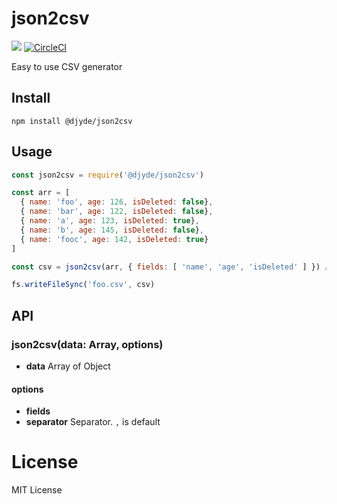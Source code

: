 # json2csv

[![](https://badgen.net/npm/v/@djyde/json2csv)](https://npm.im/@djyde/json2csv)
[![CircleCI](https://circleci.com/gh/djyde/json2csv/tree/master.svg?style=shield)](https://circleci.com/gh/djyde/json2csv/tree/master)

Easy to use CSV generator

## Install

```
npm install @djyde/json2csv
```

## Usage

```js
const json2csv = require('@djyde/json2csv')

const arr = [
  { name: 'foo', age: 126, isDeleted: false},
  { name: 'bar', age: 122, isDeleted: false},
  { name: 'a', age: 123, isDeleted: true},
  { name: 'b', age: 145, isDeleted: false},
  { name: 'fooc', age: 142, isDeleted: true}
]

const csv = json2csv(arr, { fields: [ 'name', 'age', 'isDeleted' ] }) // => output CSV string

fs.writeFileSync('foo.csv', csv)
```

## API

### json2csv(data: Array, options)

- **data** Array of Object

#### options

- **fields** 
- **separator** Separator. `,` is default

# License 

MIT License